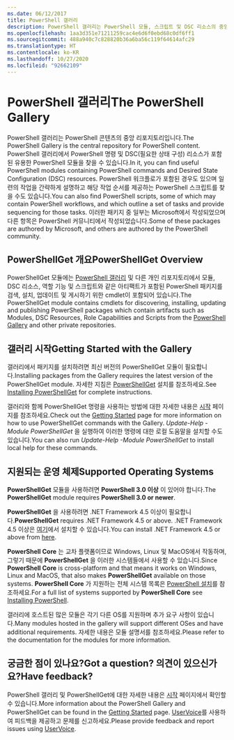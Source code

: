 ```yaml
---
ms.date: 06/12/2017
title: PowerShell 갤러리
description: PowerShell 갤러리는 PowerShell 모듈, 스크립트 및 DSC 리소스의 중앙 리포지토리입니다.
ms.openlocfilehash: 1aa3d351e71211259cac4e6d6f0ebd68c0df6ff1
ms.sourcegitcommit: 488a940c7c828820b36a6ba56c119f64614afc29
ms.translationtype: HT
ms.contentlocale: ko-KR
ms.lasthandoff: 10/27/2020
ms.locfileid: "92662109"
---
```

# <a name="the-powershell-gallery"></a><span data-ttu-id="add07-103">PowerShell 갤러리</span><span class="sxs-lookup"><span data-stu-id="add07-103">The PowerShell Gallery</span></span>

<span data-ttu-id="add07-104">PowerShell 갤러리는 PowerShell 콘텐츠의 중앙 리포지토리입니다.</span><span class="sxs-lookup"><span data-stu-id="add07-104">The PowerShell Gallery is the central repository for PowerShell content.</span></span> <span data-ttu-id="add07-105">PowerShell 갤러리에서 PowerShell 명령 및 DSC(필요한 상태 구성) 리소스가 포함된 유용한 PowerShell 모듈을 찾을 수 있습니다.</span><span class="sxs-lookup"><span data-stu-id="add07-105">In it, you can find useful PowerShell modules containing PowerShell commands and Desired State Configuration (DSC) resources.</span></span>
<span data-ttu-id="add07-106">PowerShell 워크플로가 포함된 경우도 있으며 일련의 작업을 간략하게 설명하고 해당 작업 순서를 제공하는 PowerShell 스크립트를 찾을 수도 있습니다.</span><span class="sxs-lookup"><span data-stu-id="add07-106">You can also find PowerShell scripts, some of which may contain PowerShell workflows, and which outline a set of tasks and provide sequencing for those tasks.</span></span> <span data-ttu-id="add07-107">이러한 패키지 중 일부는 Microsoft에서 작성되었으며 다른 항목은 PowerShell 커뮤니티에서 작성되었습니다.</span><span class="sxs-lookup"><span data-stu-id="add07-107">Some of these packages are authored by Microsoft, and others are authored by the PowerShell community.</span></span>

## <a name="powershellget-overview"></a><span data-ttu-id="add07-108">PowerShellGet 개요</span><span class="sxs-lookup"><span data-stu-id="add07-108">PowerShellGet Overview</span></span>

<span data-ttu-id="add07-109">PowerShellGet 모듈에는 [PowerShell 갤러리](https://www.PowerShellGallery.com) 및 다른 개인 리포지토리에서 모듈, DSC 리소스, 역할 기능 및 스크립트와 같은 아티팩트가 포함된 PowerShell 패키지를 검색, 설치, 업데이트 및 게시하기 위한 cmdlet이 포함되어 있습니다.</span><span class="sxs-lookup"><span data-stu-id="add07-109">The PowerShellGet module contains cmdlets for discovering, installing, updating and publishing PowerShell packages which contain artifacts such as Modules, DSC Resources, Role Capabilities and Scripts from the [PowerShell Gallery](https://www.PowerShellGallery.com) and other private repositories.</span></span>

## <a name="getting-started-with-the-gallery"></a><span data-ttu-id="add07-110">갤러리 시작</span><span class="sxs-lookup"><span data-stu-id="add07-110">Getting Started with the Gallery</span></span>

<span data-ttu-id="add07-111">갤러리에서 패키지를 설치하려면 최신 버전의 PowerShellGet 모듈이 필요합니다.</span><span class="sxs-lookup"><span data-stu-id="add07-111">Installing packages from the Gallery requires the latest version of the PowerShellGet module.</span></span> <span data-ttu-id="add07-112">자세한 지침은 [PowerShellGet](installing-psget.md) 설치를 참조하세요.</span><span class="sxs-lookup"><span data-stu-id="add07-112">See [Installing PowerShellGet](installing-psget.md) for complete instructions.</span></span>

<span data-ttu-id="add07-113">갤러리와 함께 PowerShellGet 명령을 사용하는 방법에 대한 자세한 내용은 [시작](getting-started.md) 페이지를 참조하세요.</span><span class="sxs-lookup"><span data-stu-id="add07-113">Check out the [Getting Started](getting-started.md) page for more information on how to use PowerShellGet commands with the Gallery.</span></span> <span data-ttu-id="add07-114">*Update-Help -Module PowerShellGet* 을 실행하여 이러한 명령에 대한 로컬 도움말을 설치할 수도 있습니다.</span><span class="sxs-lookup"><span data-stu-id="add07-114">You can also run *Update-Help -Module PowerShellGet* to install local help for these commands.</span></span>

## <a name="supported-operating-systems"></a><span data-ttu-id="add07-115">지원되는 운영 체제</span><span class="sxs-lookup"><span data-stu-id="add07-115">Supported Operating Systems</span></span>

<span data-ttu-id="add07-116">**PowerShellGet** 모듈을 사용하려면 **PowerShell 3.0 이상** 이 있어야 합니다.</span><span class="sxs-lookup"><span data-stu-id="add07-116">The **PowerShellGet** module requires **PowerShell 3.0 or newer**.</span></span>

<span data-ttu-id="add07-117">**PowerShellGet** 을 사용하려면 .NET Framework 4.5 이상이 필요합니다.</span><span class="sxs-lookup"><span data-stu-id="add07-117">**PowerShellGet** requires .NET Framework 4.5 or above.</span></span> <span data-ttu-id="add07-118">.NET Framework 4.5 이상은 [여기](https://msdn.microsoft.com/library/5a4x27ek.aspx)에서 설치할 수 있습니다.</span><span class="sxs-lookup"><span data-stu-id="add07-118">You can install .NET Framework 4.5 or above from [here](https://msdn.microsoft.com/library/5a4x27ek.aspx).</span></span>

<span data-ttu-id="add07-119">**PowerShell Core** 는 교차 플랫폼이므로 Windows, Linux 및 MacOS에서 작동하며, 그렇기 때문에 **PowerShellGet** 을 이러한 시스템들에서 사용할 수 있습니다.</span><span class="sxs-lookup"><span data-stu-id="add07-119">Since **PowerShell Core** is cross-platform and that means it works on Windows, Linux and MacOS, that also makes **PowerShellGet** available on those systems.</span></span> <span data-ttu-id="add07-120">**PowerShell Core** 가 지원하는 전체 시스템 목록은 [PowerShell 설치](/powershell/scripting/install/installing-powershell)를 참조하세요.</span><span class="sxs-lookup"><span data-stu-id="add07-120">For a full list of systems supported by **PowerShell Core** see [Installing PowerShell](/powershell/scripting/install/installing-powershell).</span></span>

<span data-ttu-id="add07-121">갤러리에 호스트된 많은 모듈은 각기 다른 OS를 지원하며 추가 요구 사항이 있습니다.</span><span class="sxs-lookup"><span data-stu-id="add07-121">Many modules hosted in the gallery will support different OSes and have additional requirements.</span></span>
<span data-ttu-id="add07-122">자세한 내용은 모듈 설명서를 참조하세요.</span><span class="sxs-lookup"><span data-stu-id="add07-122">Please refer to the documentation for the modules for more information.</span></span>

## <a name="got-a-question-have-feedback"></a><span data-ttu-id="add07-123">궁금한 점이 있나요?</span><span class="sxs-lookup"><span data-stu-id="add07-123">Got a question?</span></span> <span data-ttu-id="add07-124">의견이 있으신가요?</span><span class="sxs-lookup"><span data-stu-id="add07-124">Have feedback?</span></span>

<span data-ttu-id="add07-125">PowerShell 갤러리 및 PowerShellGet에 대한 자세한 내용은 [시작](getting-started.md) 페이지에서 확인할 수 있습니다.</span><span class="sxs-lookup"><span data-stu-id="add07-125">More information about the PowerShell Gallery and PowerShellGet can be found in the [Getting Started](getting-started.md) page.</span></span> <span data-ttu-id="add07-126">[UserVoice](http://windowsserver.uservoice.com/forums/301869-powershell)를 사용하여 피드백을 제공하고 문제를 신고하세요.</span><span class="sxs-lookup"><span data-stu-id="add07-126">Please provide feedback and report issues using [UserVoice](http://windowsserver.uservoice.com/forums/301869-powershell).</span></span>
